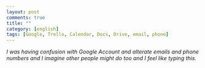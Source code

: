 ```yaml
---
layout: post
comments: true
title: ""
category: [english]
tags: [Google, Trello, Calendar, Docs, Drive, email, phone]
---
```


*I was having confusion with Google Account and alterate emails and phone
 numbers and I imagine other people might do too and I feel like typing
 this.*



